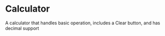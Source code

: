 # Calculator
A calculator that handles basic operation, includes a Clear button, and has decimal support

